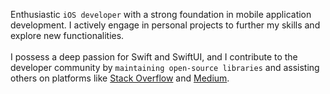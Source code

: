 Enthusiastic `iOS developer` with a strong foundation in mobile application development. I actively engage in personal projects to further my skills and explore new functionalities.<br/><br/> I possess a deep passion for Swift and SwiftUI, and I contribute to the developer community by `maintaining open-source libraries` and assisting others on platforms like [Stack Overflow](https://stackoverflow.com/users/6290902/anbalagan-d) and [Medium](https://medium.com/@anbalagand).
